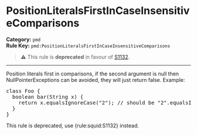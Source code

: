 
# PositionLiteralsFirstInCaseInsensitiveComparisons
**Category:** `pmd`<br/>
**Rule Key:** `pmd:PositionLiteralsFirstInCaseInsensitiveComparisons`<br/>
> :warning: This rule is **deprecated** in favour of [S1132](https://rules.sonarsource.com/java/RSPEC-1132).

-----

Position literals first in comparisons, if the second argument is null then NullPointerExceptions
can be avoided, they will just return false. Example:
<pre>
class Foo {
  boolean bar(String x) {
    return x.equalsIgnoreCase("2"); // should be "2".equalsIgnoreCase(x)
  }
}
</pre>

<p>
  This rule is deprecated, use {rule:squid:S1132} instead.
</p>

